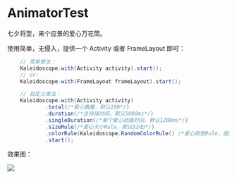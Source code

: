 # AnimatorTest

七夕将至，来个应景的爱心万花筒。

使用简单，无侵入，提供一个 Activity 或者 FrameLayout 即可：

```java
    // 简单做法：
    Kaleidoscope.with(Activity activity).start();
    // or:
    Kaleidoscope.with(FrameLayout frameLayout).start();

    // 自定义做法：
    Kaleidoscope.with(Activity activity)
            .total(/*爱心数量，默认100*/)
            .duration(/*总持续时间，默认5000ms*/)
            .singleDuration(/*单个爱心动画时间，默认1200ms*/)
            .sizeRule(/*爱心大小Rule，默认52dp*/)
            .colorRule(Kaleidoscope.RandomColorRule() /*爱心颜色Rule，提供一个随机颜色Rule*/)
            .start();
```

效果图：

![](https://github.com/xionghg/AnimatorTest/blob/master/picture/Kaleidoscope.gif?raw=true)

